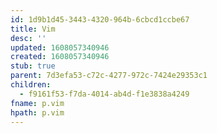 ```yaml
---
id: 1d9b1d45-3443-4320-964b-6cbcd1ccbe67
title: Vim
desc: ''
updated: 1608057340946
created: 1608057340946
stub: true
parent: 7d3efa53-c72c-4277-972c-7424e29353c1
children:
  - f9161f53-f7da-4014-ab4d-f1e3838a4249
fname: p.vim
hpath: p.vim
---
```



